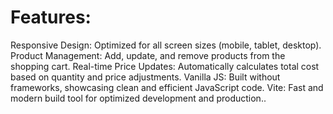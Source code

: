<h1>Features:</h1>
Responsive Design: Optimized for all screen sizes (mobile, tablet, desktop).
Product Management: Add, update, and remove products from the shopping cart.
Real-time Price Updates: Automatically calculates total cost based on quantity and price adjustments.
Vanilla JS: Built without frameworks, showcasing clean and efficient JavaScript code.
Vite: Fast and modern build tool for optimized development and production..
